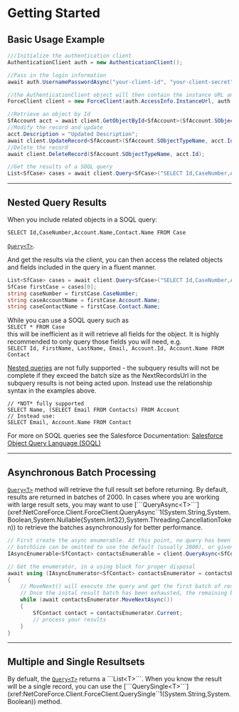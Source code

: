 # Getting Started

## Basic Usage Example

```csharp
///Initialize the authentication client
AuthenticationClient auth = new AuthenticationClient();

//Pass in the login information
await auth.UsernamePasswordAsync("your-client-id", "your-client-secret", "your-username", "your-password", "token-endpoint-url");

//the AuthenticationClient object will then contain the instance URL and access token to be used in each of the API calls
ForceClient client = new ForceClient(auth.AccessInfo.InstanceUrl, auth.ApiVersion, auth.AccessInfo.AccessToken);

//Retrieve an object by Id
SfAccount acct = await client.GetObjectById<SfAccount>(SfAccount.SObjectTypeName, "001i000002C8QTI");
//Modify the record and update
acct.Description = "Updated Description";
await client.UpdateRecord<SfAccount>(SfAccount.SObjectTypeName, acct.Id, acct);
//Delete the record
await client.DeleteRecord(SfAccount.SObjectTypeName, acct.Id);

//Get the results of a SOQL query
List<SfCase> cases = await client.Query<SfCase>("SELECT Id,CaseNumber,Account.Name,Contact.Name FROM Case");
```
---

## Nested Query Results

When you include related objects in a SOQL query:
```
SELECT Id,CaseNumber,Account.Name,Contact.Name FROM Case
```

[```Query<T>```](xref:NetCoreForce.Client.ForceClient.Query``1(System.String,System.Boolean)). 

And get the results via the client, you can then access the related objects and fields included in the query in a fluent manner.
```csharp
List<SfCase> cases = await client.Query<SfCase>("SELECT Id,CaseNumber,Account.Name,Contact.Name FROM Case");
SfCase firstCase = cases[0];
string caseNumber = firstCase.CaseNumber;
string caseAccountName = firstCase.Account.Name;
string caseContactName = firstCase.Contact.Name;
```

While you can use a SOQL query such as    
```SELECT * FROM Case```  
this will be inefficient as it will retrieve all fields for the object. It is highly recommended to only query those fields you will need, e.g.  
```SELECT Id, FirstName, LastName, Email, Account.Id, Account.Name FROM Contact```

[Nested queries](https://developer.salesforce.com/docs/atlas.en-us.soql_sosl.meta/soql_sosl/sforce_api_calls_soql_relationships_query_using.htm) are not fully supported - the subquery results will not be complete if they exceed the batch size as the NextRecordsUrl in the subquery results is not being acted upon. Instead use the relationship syntax in the examples above.
```
// *NOT* fully supported
SELECT Name, (SELECT Email FROM Contacts) FROM Account
// Instead use:
SELECT Email, Account.Name FROM Contact
```

For more on SOQL queries see the Salesforce Documentation: [Salesforce Object Query Language (SOQL)](https://developer.salesforce.com/docs/atlas.en-us.soql_sosl.meta/soql_sosl/sforce_api_calls_soql.htm)

---

## Asynchronous Batch Processing

[```Query<T>```](xref:NetCoreForce.Client.ForceClient.Query``1(System.String,System.Boolean)) method will retrieve the full result set before returning. By default, results are returned in batches of 2000.
In cases where you are working with large result sets, you may want to use
[```QueryAsync<T>```](xref:NetCoreForce.Client.ForceClient.QueryAsync``1(System.String,System.Boolean,System.Nullable{System.Int32},System.Threading.CancellationToken))
to retrieve the batches asynchronously for better performance.

```csharp
// First create the async enumerable. At this point, no query has been executed.
// batchSize can be omitted to use the default (usually 2000), or given a custom value between 200 and 2000.
IAsyncEnumerable<SfContact> contactsEnumerable = client.QueryAsync<SfContact>("SELECT Id, Name FROM Contact ", batchSize: 200);

// Get the enumerator, in a using block for proper disposal
await using (IAsyncEnumerator<SfContact> contactsEnumerator = contactsEnumerable.GetAsyncEnumerator())
{
    // MoveNext() will execute the query and get the first batch of results.
    // Once the inital result batch has been exhausted, the remaining batches, if any, will be retrieved.
    while (await contactsEnumerator.MoveNextAsync())
    {
        SfContact contact = contactsEnumerator.Current;
        // process your results
    }
}
``` 

---

## Multiple and Single Resultsets

By defualt, the [```Query<T>```](xref:NetCoreForce.Client.ForceClient.Query``1(System.String,System.Boolean)) returns a ```List<T>```.
When you know the result will be a single record, you can use the [```QuerySingle<T>```](xref:NetCoreForce.Client.ForceClient.QuerySingle``1(System.String,System.Boolean)) method.

